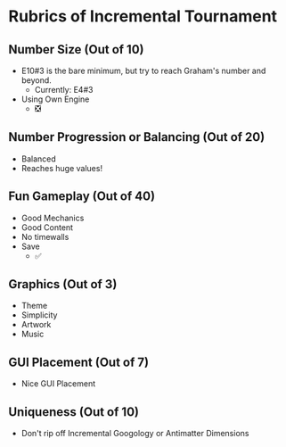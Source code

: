 # Rubrics of Incremental Tournament

## Number Size (Out of 10)
- E10#3 is the bare minimum, but try to reach Graham's number and beyond.
  - Currently: E4#3
- Using Own Engine
	- ❎

## Number Progression or Balancing (Out of 20)
- Balanced
- Reaches huge values!

## Fun Gameplay (Out of 40)
- Good Mechanics
- Good Content
- No timewalls
- Save
  - ✅

## Graphics (Out of 3)
- Theme
- Simplicity
- Artwork
- Music

## GUI Placement (Out of 7)
- Nice GUI Placement

## Uniqueness (Out of 10)
- Don't rip off Incremental Googology or Antimatter Dimensions
